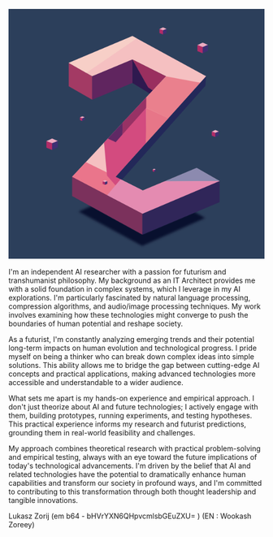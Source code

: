 ![LZ Logo](https://github.com/lukasz-zorij/lukasz-zorij/blob/main/lz-logo.png)

I'm an independent AI researcher with a passion for futurism and transhumanist philosophy. My background as an IT Architect provides me with a solid foundation in complex systems, which I leverage in my AI explorations. I'm particularly fascinated by natural language processing, compression algorithms, and audio/image processing techniques. My work involves examining how these technologies might converge to push the boundaries of human potential and reshape society.

As a futurist, I'm constantly analyzing emerging trends and their potential long-term impacts on human evolution and technological progress. I pride myself on being a thinker who can break down complex ideas into simple solutions. This ability allows me to bridge the gap between cutting-edge AI concepts and practical applications, making advanced technologies more accessible and understandable to a wider audience.

What sets me apart is my hands-on experience and empirical approach. I don't just theorize about AI and future technologies; I actively engage with them, building prototypes, running experiments, and testing hypotheses. This practical experience informs my research and futurist predictions, grounding them in real-world feasibility and challenges.

My approach combines theoretical research with practical problem-solving and empirical testing, always with an eye toward the future implications of today's technological advancements. I'm driven by the belief that AI and related technologies have the potential to dramatically enhance human capabilities and transform our society in profound ways, and I'm committed to contributing to this transformation through both thought leadership and tangible innovations.

Lukasz Zorij (em b64 - bHVrYXN6QHpvcmlsbGEuZXU= )
(EN : Wookash Zoreey)
